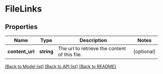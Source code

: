 # FileLinks

## Properties
Name | Type | Description | Notes
------------ | ------------- | ------------- | -------------
**content_url** | **string** | The url to retrieve the content of this file. | [optional] 

[[Back to Model list]](../README.md#documentation-for-models) [[Back to API list]](../README.md#documentation-for-api-endpoints) [[Back to README]](../README.md)


